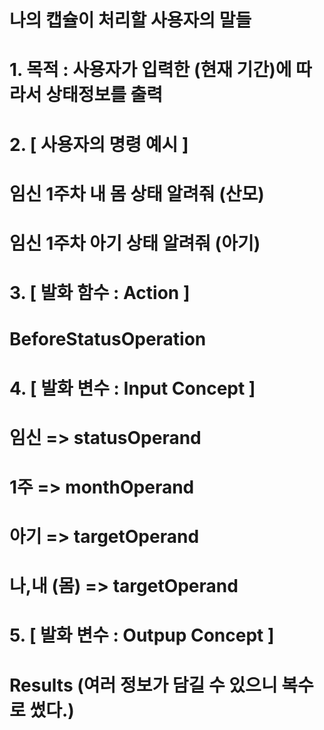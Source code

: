 # 나의 캡슐이 처리할 사용자의 말들
# 1. 목적 : 사용자가 입력한 (현재 기간)에 따라서 상태정보를 출력

# 2. [ 사용자의 명령 예시 ]
# 임신 1주차 내 몸 상태 알려줘 (산모)
# 임신 1주차 아기 상태 알려줘 (아기)

# 3. [ 발화 함수 : Action ]
# BeforeStatusOperation

# 4. [ 발화 변수 : Input Concept ]
# 임신 => statusOperand
# 1주 => monthOperand 
# 아기 => targetOperand
# 나,내 (몸) => targetOperand

# 5. [ 발화 변수 : Outpup Concept ]
# Results (여러 정보가 담길 수 있으니 복수로 썼다.)
